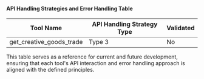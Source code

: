 #### API Handling Strategies and Error Handling Table
| Tool Name                       | API Handling Strategy Type                          | Validated |
|---------------------------------|----------------------------------------------------|-----------|
| get_creative_goods_trade        | Type 3 | No        |

This table serves as a reference for current and future development, ensuring that each tool's API interaction and error handling approach is aligned with the defined principles.
